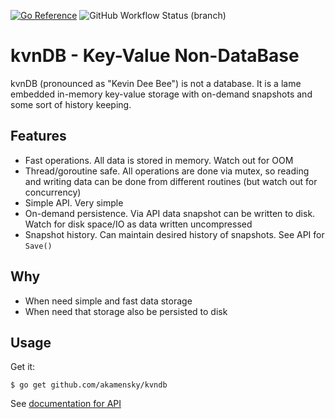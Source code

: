 [![Go Reference](https://pkg.go.dev/badge/github.com/akamensky/kvndb.svg)](https://pkg.go.dev/github.com/akamensky/kvndb)
![GitHub Workflow Status (branch)](https://img.shields.io/github/workflow/status/akamensky/kvndb/Go/main)

# kvnDB - Key-Value Non-DataBase
kvnDB (pronounced as "Kevin Dee Bee") is not a database. It is a lame embedded in-memory key-value storage with on-demand snapshots
and some sort of history keeping.

## Features
* Fast operations. All data is stored in memory. Watch out for OOM
* Thread/goroutine safe. All operations are done via mutex, so reading and writing data can be done from different routines (but watch out for concurrency)
* Simple API. Very simple
* On-demand persistence. Via API data snapshot can be written to disk. Watch for disk space/IO as data written uncompressed
* Snapshot history. Can maintain desired history of snapshots. See API for `Save()`

## Why
* When need simple and fast data storage
* When need that storage also be persisted to disk

## Usage
Get it:
```shell
$ go get github.com/akamensky/kvndb
```
See [documentation for API](https://pkg.go.dev/github.com/akamensky/kvndb)
